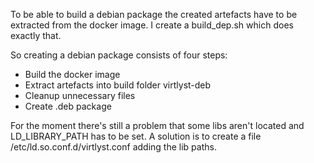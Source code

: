
To be able to build a debian package the created artefacts have to be extracted from the docker image. I create a build_dep.sh which does exactly that.

So creating a debian package consists of four steps:
- Build the docker image
- Extract artefacts into build folder virtlyst-deb
- Cleanup unnecessary files
- Create .deb package

For the moment there's still a problem that some libs aren't located and LD_LIBRARY_PATH has to be set. 
A solution is to create a file /etc/ld.so.conf.d/virtlyst.conf adding the lib paths.
